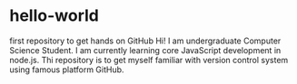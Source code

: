 # hello-world
first repository to get hands on GitHub
Hi!  I am undergraduate Computer Science Student. I am currently learning core JavaScript development in node.js. Thi repository is to get myself familiar with version control system using famous platform GitHub.
